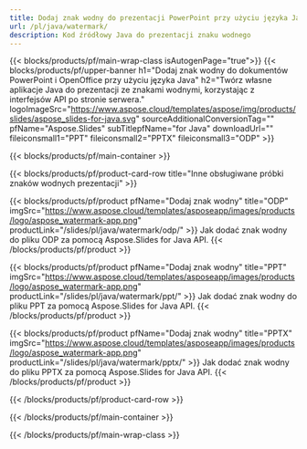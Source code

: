 ```yaml
---
title: Dodaj znak wodny do prezentacji PowerPoint przy użyciu języka Java
url: /pl/java/watermark/
description: Kod źródłowy Java do prezentacji znaku wodnego
---
```


{{< blocks/products/pf/main-wrap-class isAutogenPage="true">}}
{{< blocks/products/pf/upper-banner h1="Dodaj znak wodny do dokumentów PowerPoint i OpenOffice przy użyciu języka Java" h2="Twórz własne aplikacje Java do prezentacji ze znakami wodnymi, korzystając z interfejsów API po stronie serwera." logoImageSrc="https://www.aspose.cloud/templates/aspose/img/products/slides/aspose_slides-for-java.svg" sourceAdditionalConversionTag="" pfName="Aspose.Slides" subTitlepfName="for Java" downloadUrl="" fileiconsmall1="PPT" fileiconsmall2="PPTX" fileiconsmall3="ODP" >}}

{{< blocks/products/pf/main-container >}}

{{< blocks/products/pf/product-card-row title="Inne obsługiwane próbki znaków wodnych prezentacji" >}}

{{< blocks/products/pf/product pfName="Dodaj znak wodny" title="ODP" imgSrc="https://www.aspose.cloud/templates/asposeapp/images/products/logo/aspose_watermark-app.png" productLink="/slides/pl/java/watermark/odp/" >}}
Jak dodać znak wodny do pliku ODP za pomocą Aspose.Slides for Java API.
{{< /blocks/products/pf/product >}}

{{< blocks/products/pf/product pfName="Dodaj znak wodny" title="PPT" imgSrc="https://www.aspose.cloud/templates/asposeapp/images/products/logo/aspose_watermark-app.png" productLink="/slides/pl/java/watermark/ppt/" >}}
Jak dodać znak wodny do pliku PPT za pomocą Aspose.Slides for Java API.
{{< /blocks/products/pf/product >}}

{{< blocks/products/pf/product pfName="Dodaj znak wodny" title="PPTX" imgSrc="https://www.aspose.cloud/templates/asposeapp/images/products/logo/aspose_watermark-app.png" productLink="/slides/pl/java/watermark/pptx/" >}}
Jak dodać znak wodny do pliku PPTX za pomocą Aspose.Slides for Java API.
{{< /blocks/products/pf/product >}}



{{< /blocks/products/pf/product-card-row >}}

{{< /blocks/products/pf/main-container >}}
    
{{< /blocks/products/pf/main-wrap-class >}}